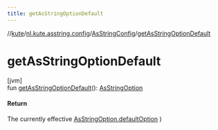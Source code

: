 ```yaml
---
title: getAsStringOptionDefault
---
```

//[kute](../../../index.html)/[nl.kute.asstring.config](../index.html)/[AsStringConfig](index.html)/[getAsStringOptionDefault](get-as-string-option-default.html)



# getAsStringOptionDefault



[jvm]\
fun [getAsStringOptionDefault](get-as-string-option-default.html)(): [AsStringOption](../../nl.kute.asstring.annotation.option/-as-string-option/index.html)



#### Return



The currently effective [AsStringOption.defaultOption](../../nl.kute.asstring.annotation.option/-as-string-option/-default-option/default-option.html) )




